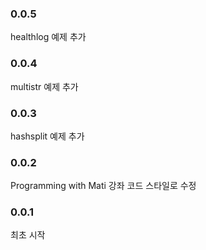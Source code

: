 ### 0.0.5
healthlog 예제 추가 

### 0.0.4
multistr 예제 추가 

### 0.0.3 
hashsplit 예제 추가

### 0.0.2
Programming with Mati 강좌 코드 스타일로 수정

### 0.0.1
최초 시작

